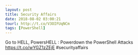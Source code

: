 ```yaml
---
layout: post
title: Security Affairs
date: 2018-08-02 03:00:21
tourl: http://t.co/V3OIFUqNCm
tags: [PowerShell]
---
```

Go to HELL, PowersHELL : Powerdown the PowerShell Attacks  https://t.co/wYGZ1zZEjE
#securityaffairs